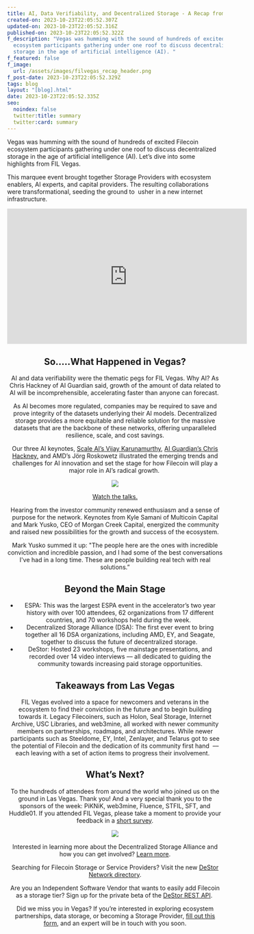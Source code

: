 ```yaml
---
title: AI, Data Verifiability, and Decentralized Storage - A Recap from FIL Vegas
created-on: 2023-10-23T22:05:52.307Z
updated-on: 2023-10-23T22:05:52.316Z
published-on: 2023-10-23T22:05:52.322Z
f_description: "Vegas was humming with the sound of hundreds of excited Filecoin
  ecosystem participants gathering under one roof to discuss decentralized
  storage in the age of artificial intelligence (AI). "
f_featured: false
f_image:
  url: /assets/images/filvegas_recap_header.png
f_post-date: 2023-10-23T22:05:52.329Z
tags: blog
layout: "[blog].html"
date: 2023-10-23T22:05:52.335Z
seo:
  noindex: false
  twitter:title: summary
  twitter:card: summary
---
```

Vegas was humming with the sound of hundreds of excited Filecoin ecosystem participants gathering under one roof to discuss decentralized storage in the age of artificial intelligence (AI). Let’s dive into some highlights from FIL Vegas.

This marquee event brought together Storage Providers with ecosystem enablers, AI experts, and capital providers. The resulting collaborations were transformational, seeding the ground to  usher in a new internet infrastructure. 

<div style="text-align: center;"><iframe width="560" height="315" src="https://www.youtube.com/embed/kvPk8u--qxs?si=YrpUQ8TysikIc3Mh" title="YouTube video player" frameborder="0" allow="accelerometer; autoplay; clipboard-write; encrypted-media; gyroscope; picture-in-picture; web-share" allowfullscreen></iframe>

## So…..What Happened in Vegas?

AI and data verifiability were the thematic pegs for FIL Vegas. Why AI? As Chris Hackney of AI Guardian said, growth of the amount of data related to AI will be incomprehensible, accelerating faster than anyone can forecast. 

As AI becomes more regulated, companies may be required to save and prove integrity of the datasets underlying their AI models. Decentralized storage provides a more equitable and reliable solution for the massive datasets that are the backbone of these networks, offering unparalleled resilience, scale, and cost savings.

Our three AI keynotes, [Scale AI’s Vijay Karunamurthy](https://www.youtube.com/watch?v=IPh4sxBfk_E), [AI Guardian’s Chris Hackney,](https://www.youtube.com/watch?v=VDJkwH-EjVU&list=PLp3zrT1ewY0l6mwL6ymdwHapRHmSbbVAO&index=2&t=25s) and AMD’s Jörg Roskowetz illustrated the emerging trends and challenges for AI innovation and set the stage for how Filecoin will play a major role in AI’s radical growth. 

![](/assets/images/vlc_0265_day_2.jpg)

[Watch the talks.](https://www.youtube.com/playlist?list=PLp3zrT1ewY0l6mwL6ymdwHapRHmSbbVAO)

Hearing from the investor community renewed enthusiasm and a sense of purpose for the network. Keynotes from Kyle Samani of Multicoin Capital and Mark Yusko, CEO of Morgan Creek Capital, energized the community and raised new possibilities for the growth and success of the ecosystem. 

Mark Yusko summed it up: "The people here are the ones with incredible conviction and incredible passion, and I had some of the best conversations I've had in a long time. These are people building real tech with real solutions.”

## Beyond the Main Stage

* ESPA: This was the largest ESPA event in the accelerator’s two year history with over 100 attendees, 62 organizations from 17 different countries, and 70 workshops held during the week.  
* Decentralized Storage Alliance (DSA): The first ever event to bring together all 16 DSA organizations, including AMD, EY, and Seagate, together to discuss the future of decentralized storage. 
* DeStor: Hosted 23 workshops, five mainstage presentations, and recorded over 14 video interviews –– all dedicated to guiding the community towards increasing paid storage opportunities.

## Takeaways from Las Vegas

FIL Vegas evolved into a space for newcomers and veterans in the ecosystem to find their conviction in the future and to begin building towards it. Legacy Filecoiners, such as Holon, Seal Storage, Internet Archive, USC Libraries, and web3mine, all worked with newer community members on partnerships, roadmaps, and architectures. While newer participants such as Steeldome, EY, Intel, Zenlayer, and Telarus got to see the potential of Filecoin and the dedication of its community first hand  –– each leaving with a set of action items to progress their involvement.   

## What’s Next?

To the hundreds of attendees from around the world who joined us on the ground in Las Vegas. Thank you! And a very special thank you to the sponsors of the week: PiKNiK, web3mine, Fluence, STFIL, SFT, and Huddle01. If you attended FIL Vegas, please take a moment to provide your feedback in a [short survey](https://filecoinfoundation.typeform.com/vegasfeedback).

![](/assets/images/screen-shot-2023-10-23-at-6.13.05-pm.png)

Interested in learning more about the Decentralized Storage Alliance and how you can get involved? [Learn more](https://dsalliance.io/get-involved).

Searching for Filecoin Storage or Service Providers? Visit the new [DeStor Network directory](https://directory.destor.com/).

Are you an Independent Software Vendor that wants to easily add Filecoin as a storage tier? Sign up for the private beta of the [DeStor REST API](https://destor.com/destor-rest-api-for-filecoin). 

Did we miss you in Vegas? If you’re interested in exploring ecosystem partnerships, data storage, or becoming a Storage Provider, [fill out this form](https://filecoinfoundation.typeform.com/filvegas), and an expert will be in touch with you soon.